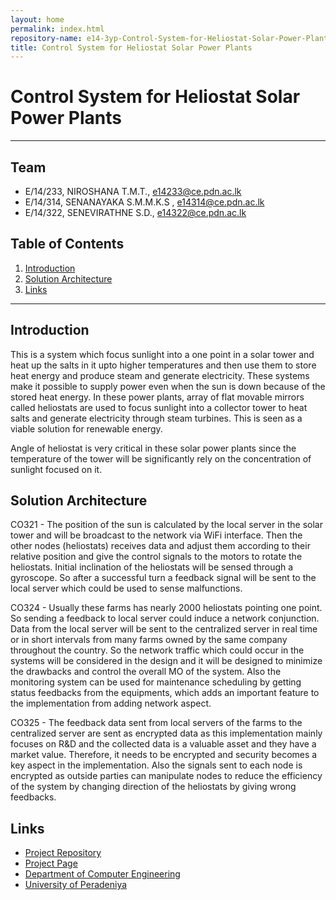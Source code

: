 ```yaml
---
layout: home
permalink: index.html
repository-name: e14-3yp-Control-System-for-Heliostat-Solar-Power-Plants
title: Control System for Heliostat Solar Power Plants
---
```

# Control System for Heliostat Solar Power Plants

---
## Team
-  E/14/233, NIROSHANA T.M.T., [e14233@ce.pdn.ac.lk](mailto:e14233@ce.pdn.ac.lk)
-  E/14/314, SENANAYAKA S.M.M.K.S , [e14314@ce.pdn.ac.lk](mailto:e14314@ce.pdn.ac.lk)
-  E/14/322, SENEVIRATHNE S.D., [e14322@ce.pdn.ac.lk](mailto:e14322@ce.pdn.ac.lk)

## Table of Contents
1. [Introduction](#introduction)
2. [Solution Architecture](#solution-architecture )
3. [Links](#links)

---

## Introduction

This is a system which focus sunlight into a one point in a solar tower and heat up the salts in it upto higher temperatures and then use them to store heat energy and produce steam and generate electricity. These systems make it possible to supply power even when the sun is down because of the stored heat energy. In these power plants, array of flat movable mirrors called heliostats are used to focus sunlight into a collector tower to heat salts and generate electricity through steam turbines. This is seen as  a viable solution for renewable energy.

Angle of heliostat is very critical in these solar power plants since the temperature of the tower will be significantly rely on the concentration of sunlight focused on it.

## Solution Architecture

CO321 - The position of the sun is calculated by the local server in the solar tower and will be broadcast to the network via WiFi interface. Then the other nodes (heliostats) receives data and adjust them according to their relative position and give the control signals to the motors to rotate the heliostats. Initial inclination of the heliostats will be sensed through a gyroscope. So after a successful turn a feedback signal will be sent to the local server which could be used to sense malfunctions.

 

CO324 - Usually these farms has nearly 2000 heliostats pointing one point. So sending a feedback to local server could induce a network conjunction. Data from the local server will be sent to the centralized server in real time or in short intervals from many farms owned by the same company throughout the country. So the network traffic which could occur in the systems will be considered in the design and it will be designed to minimize the drawbacks and control the overall MO of the system. Also the monitoring system can be used for maintenance scheduling by getting status feedbacks from the equipments, which adds an important feature to the implementation from adding network aspect.

 

CO325 - The feedback data sent from local servers of the farms to the centralized server are sent as encrypted data as this implementation mainly focuses on R&D and the collected data is a valuable asset and they have a market value. Therefore, it needs to be encrypted and security becomes a key aspect in the implementation. Also the signals sent to each node is encrypted as outside parties can manipulate nodes to reduce the efficiency of the system by changing direction of the heliostats by giving wrong feedbacks.



## Links

- <a href = "https://github.com/cepdnaclk/e14-3yp-Control-System-for-Heliostat-Solar-Power-Plants" target = "_blank"> Project Repository </a>
- <a href = "https://cepdnaclk.github.io/e14-3yp-Control-System-for-Heliostat-Solar-Power-Plants/" target = "_blank">Project Page</a>
- <a href = "http://www.ce.pdn.ac.lk/" target = "_blank">Department of Computer Engineering</a>
- <a href = "https://eng.pdn.ac.lk/" target = "_blank">University of Peradeniya</a>


[//]: # (Please refer this to learn more about Markdown syntax)
[//]: # (https://github.com/adam-p/markdown-here/wiki/Markdown-Cheatsheet)
